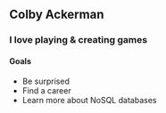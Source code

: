 ## Colby Ackerman
### I love playing & creating games
#### Goals
- Be surprised
- Find a career
- Learn more about NoSQL databases
